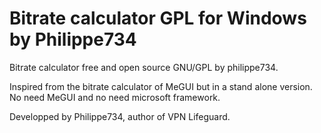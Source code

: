 # Bitrate calculator GPL for Windows by Philippe734

Bitrate calculator free and open source GNU/GPL by philippe734.

Inspired from the bitrate calculator of MeGUI but in a stand alone version. No need MeGUI and no need microsoft framework.

Developped by Philippe734, author of VPN Lifeguard.
